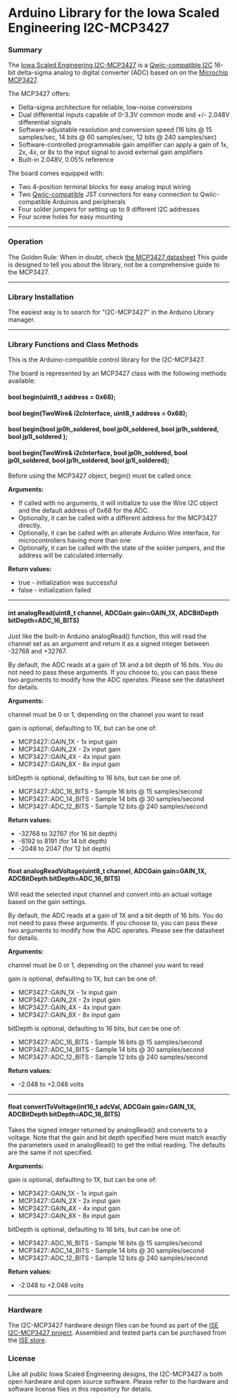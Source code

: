 # Arduino Library for the Iowa Scaled Engineering I2C-MCP3427

### Summary

The [Iowa Scaled Engineering I2C-MCP3427](https://www.iascaled.com/store/I2C-MCP3427) is a [Qwiic-compatible I2C](https://www.sparkfun.com/qwiic) 16-bit delta-sigma analog to digital converter (ADC) based on
on the [Microchip MCP3427](https://www.microchip.com/wwwproducts/en/MCP3427).

The MCP3427 offers:
* Delta-sigma architecture for reliable, low-noise conversions
* Dual differential inputs capable of 0-3.3V common mode and +/- 2.048V differential signals
* Software-adjustable resolution and conversion speed (16 bits @ 15 samples/sec, 14 bits @ 60 samples/sec, 12 bits @ 240 samples/sec)
* Software-controlled programmable gain amplifier can apply a gain of 1x, 2x, 4x, or 8x to the input signal to avoid external gain amplifiers
* Built-in 2.048V, 0.05% reference

The board comes equipped with:
* Two 4-position terminal blocks for easy analog input wiring
* Two [Qwiic-compatible](https://www.sparkfun.com/qwiic) JST connectors for easy connection to Qwiic-compatible Arduinos and peripherals
* Four solder jumpers for setting up to 9 different I2C addresses
* Four screw holes for easy mounting

-----

### Operation

The Golden Rule:  When in doubt, check [the MCP3427 datasheet](https://ww1.microchip.com/downloads/en/DeviceDoc/22226a.pdf)  This guide is designed to tell you about the library, not be a comprehensive guide to the MCP3427.

-----

### Library Installation

The easiest way is to search for "I2C-MCP3427" in the Arduino Library manager.

-----

### Library Functions and Class Methods

This is the Arduino-compatible control library for the I2C-MCP3427.  

The board is represented by an MCP3427 class with the following methods available:

#### bool begin(uint8_t address = 0x68);
#### bool begin(TwoWire& i2cInterface, uint8_t address = 0x68);
#### bool begin(bool jp0h_soldered, bool jp0l_soldered, bool jp1h_soldered, bool jp1l_soldered );
#### bool begin(TwoWire& i2cInterface, bool jp0h_soldered, bool jp0l_soldered, bool jp1h_soldered, bool jp1l_soldered);

Before using the MCP3427 object, begin() must be called once. 

__Arguments:__
* If called with no arguments, it will initialize to use the Wire I2C object and the default address of 0x68 for the ADC.
* Optionally, it can be called with a different address for the MCP3427 directly.
* Optionally, it can be called with an alterate Arduino Wire interface, for microcontrollers having more than one
* Optionally, it can be called with the state of the solder jumpers, and the address will be calculated internally.

__Return values:__
* true - initialization was successful
* false - initialization failed

-----

#### int analogRead(uint8_t channel, ADCGain gain=GAIN_1X, ADCBitDepth bitDepth=ADC_16_BITS)

Just like the built-in Arduino analogRead() function, this will read the channel set as an argument and return it as a signed integer between -32768 and +32767.

By default, the ADC reads at a gain of 1X and a bit depth of 16 bits.  You do not need to pass these arguments.  If you choose to, you can pass these two arguments 
to modify how the ADC operates.  Please see the datasheet for details.

__Arguments:__

channel must be 0 or 1, depending on the channel you want to read

gain is optional, defaulting to 1X, but can be one of:
* MCP3427::GAIN_1X - 1x input gain
* MCP3427::GAIN_2X - 2x input gain
* MCP3427::GAIN_4X - 4x input gain
* MCP3427::GAIN_8X - 8x input gain

bitDepth is optional, defaulting to 16 bits, but can be one of:
* MCP3427::ADC_16_BITS - Sample 16 bits @ 15 samples/second
* MCP3427::ADC_14_BITS - Sample 14 bits @ 30 samples/second
* MCP3427::ADC_12_BITS - Sample 12 bits @ 240 samples/second


__Return values:__
* -32768 to 32767 (for 16 bit depth)
* -8192 to 8191 (for 14 bit depth)
* -2048 to 2047 (for 12 bit depth)

-----

#### float analogReadVoltage(uint8_t channel, ADCGain gain=GAIN_1X, ADCBitDepth bitDepth=ADC_16_BITS)

Will read the selected input channel and convert into an actual voltage based on the gain settings.

By default, the ADC reads at a gain of 1X and a bit depth of 16 bits.  You do not need to pass these arguments.  If you choose to, you can pass these two arguments 
to modify how the ADC operates.  Please see the datasheet for details.

__Arguments:__

channel must be 0 or 1, depending on the channel you want to read

gain is optional, defaulting to 1X, but can be one of:
* MCP3427::GAIN_1X - 1x input gain
* MCP3427::GAIN_2X - 2x input gain
* MCP3427::GAIN_4X - 4x input gain
* MCP3427::GAIN_8X - 8x input gain

bitDepth is optional, defaulting to 16 bits, but can be one of:
* MCP3427::ADC_16_BITS - Sample 16 bits @ 15 samples/second
* MCP3427::ADC_14_BITS - Sample 14 bits @ 30 samples/second
* MCP3427::ADC_12_BITS - Sample 12 bits @ 240 samples/second

__Return values:__
* -2.048 to +2.048 volts

-----

#### float convertToVoltage(int16_t adcVal, ADCGain gain=GAIN_1X, ADCBitDepth bitDepth=ADC_16_BITS)

Takes the signed integer returned by analogRead() and converts to a voltage.  Note that the gain and bit depth specified here
must match exactly the parameters used in analogRead() to get the initial reading.  The defaults are the same if not specified.

__Arguments:__

gain is optional, defaulting to 1X, but can be one of:
* MCP3427::GAIN_1X - 1x input gain
* MCP3427::GAIN_2X - 2x input gain
* MCP3427::GAIN_4X - 4x input gain
* MCP3427::GAIN_8X - 8x input gain

bitDepth is optional, defaulting to 16 bits, but can be one of:
* MCP3427::ADC_16_BITS - Sample 16 bits @ 15 samples/second
* MCP3427::ADC_14_BITS - Sample 14 bits @ 30 samples/second
* MCP3427::ADC_12_BITS - Sample 12 bits @ 240 samples/second


__Return values:__
* -2.048 to +2.048 volts

-----

### Hardware

The I2C-MCP3427 hardware design files can be found as part of the [ISE I2C-MCP3427 project](https://github.com/IowaScaledEngineering/i2c-mcp3427).  Assembled and tested parts can be purchased from the [ISE store](https://www.iascaled.com/store/I2C-MCP3427).

### License

Like all public Iowa Scaled Engineering designs, the I2C-MCP3427 is both open hardware and open source software.  Please refer to the hardware and software license files in this repository for details.
